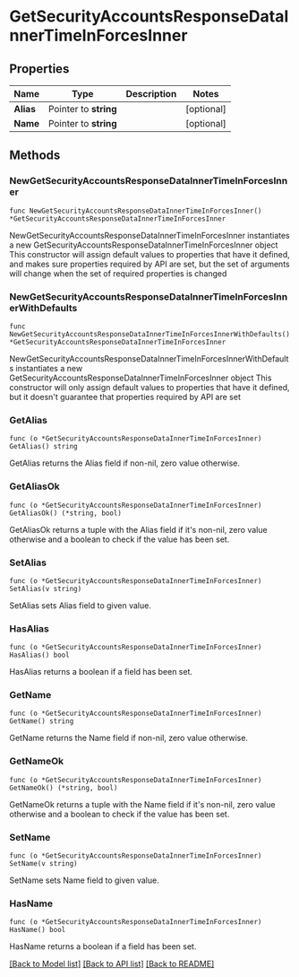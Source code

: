 # GetSecurityAccountsResponseDataInnerTimeInForcesInner

## Properties

Name | Type | Description | Notes
------------ | ------------- | ------------- | -------------
**Alias** | Pointer to **string** |  | [optional] 
**Name** | Pointer to **string** |  | [optional] 

## Methods

### NewGetSecurityAccountsResponseDataInnerTimeInForcesInner

`func NewGetSecurityAccountsResponseDataInnerTimeInForcesInner() *GetSecurityAccountsResponseDataInnerTimeInForcesInner`

NewGetSecurityAccountsResponseDataInnerTimeInForcesInner instantiates a new GetSecurityAccountsResponseDataInnerTimeInForcesInner object
This constructor will assign default values to properties that have it defined,
and makes sure properties required by API are set, but the set of arguments
will change when the set of required properties is changed

### NewGetSecurityAccountsResponseDataInnerTimeInForcesInnerWithDefaults

`func NewGetSecurityAccountsResponseDataInnerTimeInForcesInnerWithDefaults() *GetSecurityAccountsResponseDataInnerTimeInForcesInner`

NewGetSecurityAccountsResponseDataInnerTimeInForcesInnerWithDefaults instantiates a new GetSecurityAccountsResponseDataInnerTimeInForcesInner object
This constructor will only assign default values to properties that have it defined,
but it doesn't guarantee that properties required by API are set

### GetAlias

`func (o *GetSecurityAccountsResponseDataInnerTimeInForcesInner) GetAlias() string`

GetAlias returns the Alias field if non-nil, zero value otherwise.

### GetAliasOk

`func (o *GetSecurityAccountsResponseDataInnerTimeInForcesInner) GetAliasOk() (*string, bool)`

GetAliasOk returns a tuple with the Alias field if it's non-nil, zero value otherwise
and a boolean to check if the value has been set.

### SetAlias

`func (o *GetSecurityAccountsResponseDataInnerTimeInForcesInner) SetAlias(v string)`

SetAlias sets Alias field to given value.

### HasAlias

`func (o *GetSecurityAccountsResponseDataInnerTimeInForcesInner) HasAlias() bool`

HasAlias returns a boolean if a field has been set.

### GetName

`func (o *GetSecurityAccountsResponseDataInnerTimeInForcesInner) GetName() string`

GetName returns the Name field if non-nil, zero value otherwise.

### GetNameOk

`func (o *GetSecurityAccountsResponseDataInnerTimeInForcesInner) GetNameOk() (*string, bool)`

GetNameOk returns a tuple with the Name field if it's non-nil, zero value otherwise
and a boolean to check if the value has been set.

### SetName

`func (o *GetSecurityAccountsResponseDataInnerTimeInForcesInner) SetName(v string)`

SetName sets Name field to given value.

### HasName

`func (o *GetSecurityAccountsResponseDataInnerTimeInForcesInner) HasName() bool`

HasName returns a boolean if a field has been set.


[[Back to Model list]](../README.md#documentation-for-models) [[Back to API list]](../README.md#documentation-for-api-endpoints) [[Back to README]](../README.md)


